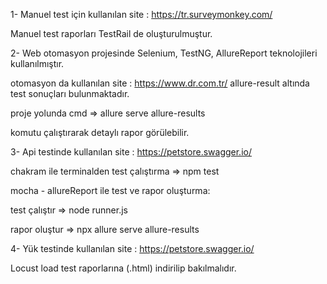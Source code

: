 1- Manuel test için kullanılan site : https://tr.surveymonkey.com/

Manuel test raporları TestRail de oluşturulmuştur.

2- Web otomasyon projesinde Selenium, TestNG, AllureReport teknolojileri kullanılmıştır.

otomasyon da kullanılan site : https://www.dr.com.tr/
allure-result altında test sonuçları bulunmaktadır.

proje yolunda cmd => allure serve allure-results 

komutu çalıştırarak detaylı rapor görülebilir.

3- Api testinde kullanılan site : https://petstore.swagger.io/

chakram ile terminalden test çalıştırma  => npm test

mocha - allureReport ile test ve rapor oluşturma:

test çalıştır => node runner.js

rapor oluştur => npx allure serve allure-results

4- Yük testinde kullanılan site : https://petstore.swagger.io/

Locust load test raporlarına (.html) indirilip bakılmalıdır.
